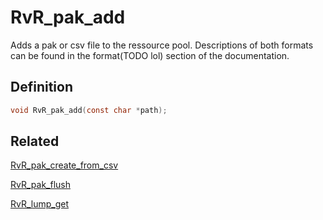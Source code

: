 # RvR_pak_add

Adds a pak or csv file to the ressource pool. Descriptions of both formats can be found in the format(TODO lol) section of the documentation.

## Definition

```c
void RvR_pak_add(const char *path);
```

## Related

[RvR_pak_create_from_csv](/rvr/rvr/pak_create_from_csv)

[RvR_pak_flush](pak_flush)

[RvR_lump_get](lump_get)
